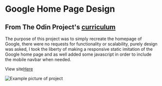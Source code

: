 
# Google Home Page Design

## From The Odin Project's [curriculum](http://www.theodinproject.com/courses/web-development-101/lessons/html-css)

The purpose of this project was to simply recreate the homepage of Google, there were no requests for functionality or scalability, purely design was asked, I took the liberty of making a responsive static imitation of the Google home page and as well added some javascript in order to include the mobile navbar when needed. 

<p>View site<a target="_blank" href="https://htmlpreview.github.io/?https://github.com/imthatalex/google-homepage/blob/master/index.html">Here</a></p>


![Example picture of project](https://i.imgur.com/PW0fG1x.png)










